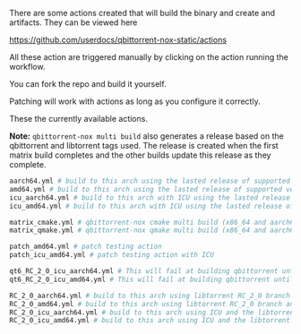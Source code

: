 There are some actions created that will build the binary and create and artifacts. They can be viewed here

<https://github.com/userdocs/qbittorrent-nox-static/actions>

All these action are triggered manually by clicking on the action running the workflow.

You can fork the repo and build it yourself.

Patching will work with actions as long as you configure it correctly.

These the currently available actions.

**Note:** `qbittorrent-nox multi build` also generates a release based on the qbittorrent and libtorrent tags used. The release is created when the first matrix build completes and the other builds update this release as they complete.

```bash
aarch64.yml # build to this arch using the lasted release of supported versions
amd64.yml # build to this arch using the lasted release of supported versions
icu_aarch64.yml # build to this arch with ICU using the lasted release of supported versions
icu_amd64.yml # build to this arch with ICU using the lasted release of supported versions

matrix_cmake.yml # qbittorrent-nox cmake multi build (x86_64 and aarch64 + release with aarch64 cross built via musl prebuilt toolchains - fast)
matrix_qmake.yml # qbittorrent-nox qmake multi build (x86_64 and aarch64 + release with aarch64 cross built via musl prebuilt toolchains - fast)

patch_amd64.yml # patch testing action
patch_icu_amd64.yml # patch testing action with ICU

qt6_RC_2_0_icu_aarch64.yml # This will fail at building qbittorrent until qt6 compatible fixes are pushed to master
qt6_RC_2_0_icu_amd64.yml # This will fail at building qbittorrent until qt6 compatible fixes are pushed to master

RC_2_0_aarch64.yml # build to this arch using libtorrent RC_2_0 branch and the latest qbittorrent release
RC_2_0_amd64.yml # build to this arch using libtorrent RC_2_0 branch and the latest qbittorrent release
RC_2_0_icu_aarch64.yml # build to this arch using ICU and the libtorrent RC_2_0 branch and the latest qbittorrent release
RC_2_0_icu_amd64.yml # build to this arch using ICU and the libtorrent RC_2_0 branch and the latest qbittorrent release
```
